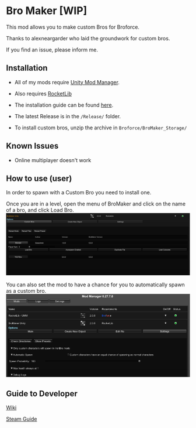 # Bro Maker \[WIP\]

 This mod allows you to make custom Bros for Broforce.

 Thanks to alexneargarder who laid the groundwork for custom bros.

 If you find an issue, please inform me.

## Installation

* All of my mods require [Unity Mod Manager](https://www.nexusmods.com/site/mods/21).
* Also requires [RocketLib](https://www.nexusmods.com/broforce/mods/9)
* The installation guide can be found [here](https://steamcommunity.com/sharedfiles/filedetails/?id=2434812447).  
* The latest Release is in the `/Release/` folder.

* To install custom bros, unzip the archive in `Broforce/BroMaker_Storage/`

## Known Issues

* Online multiplayer doesn't work

## How to use (user)

In order to spawn with a Custom Bro you need to install one.

Once you are in a level, open the menu of BroMaker and click on the name of a bro, and click Load Bro.
![GUI](https://github.com/Gorzontrok/Bro-Maker/blob/main/images/LoadBroGUI.png)


You can also set the mod to have a chance for you to automatically spawn as a custom bro.
![GUI](https://github.com/Gorzontrok/Bro-Maker/blob/main/images/SettingsGUI.png)

## Guide to Developer

[Wiki](https://github.com/Gorzontrok/Bro-Maker/wiki)

[Steam Guide](https://steamcommunity.com/sharedfiles/filedetails/?id=2738232988)
